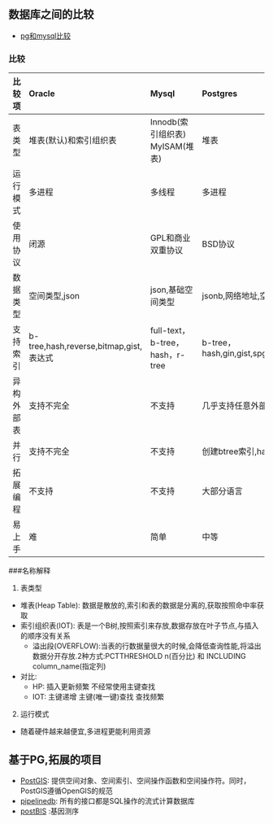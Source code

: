 ## 数据库之间的比较

- [pg和mysql比较](https://www.biaodianfu.com/mysql-vs-postgresql.html)

 
 ### 比较
 
 |比较项|Oracle|Mysql|Postgres|
 |---|:---|:---|:---|
 |表类型|堆表(默认)和索引组织表|Innodb(索引组织表) MyISAM(堆表)|堆表|
 |运行模式|多进程|多线程|多进程|
 |使用协议|闭源|GPL和商业双重协议|BSD协议|
 |数据类型|空间类型,json|json,基础空间类型|jsonb,网络地址,空间类型,全文检索等|
 |支持索引|b-tree,hash,reverse,bitmap,gist,表达式|full-text，b-tree，hash，r-tree|b-tree，hash,gin,gist,spgist,brin,bloom,rum,zombodb|
 |异构外部表|支持不完全|不支持|几乎支持任意外部数据源（FDW方式）|
 |并行|支持不完全|不支持|创建btree索引,hash join,扫描分区表|
 |拓展编程|不支持|不支持|大部分语言|
 |易上手|难|简单|中等|
 
 
 ###名称解释
 1. 表类型
 - 堆表(Heap Table): 数据是散放的,索引和表的数据是分离的,获取按照命中率获取
 - 索引组织表(IOT): 表是一个B树,按照索引来存放,数据存放在叶子节点,与插入的顺序没有关系
     - 溢出段(OVERFLOW):当表的行数据量很大的时候,会降低查询性能,将溢出数据分开存放.2种方式:PCTTHRESHOLD n(百分比) 和 INCLUDING column_name(指定列)
 - 对比:
     - HP: 插入更新频繁 不经常使用主键查找
     - IOT: 主键递增  主键(唯一键)查找 查找频繁
 2. 运行模式
 - 随着硬件越来越便宜,多进程更能利用资源
 
 
 ## 基于PG,拓展的项目
 - [PostGIS](http://www.postgis.org/): 提供空间对象、空间索引、空间操作函数和空间操作符。同时，PostGIS遵循OpenGIS的规范
 - [pipelinedb](https://www.pipelinedb.com/): 所有的接口都是SQL操作的流式计算数据库
 - [postBIS](https://colab.mpi-bremen.de/postbis/svn/trunk/) :基因测序
 
 
 
